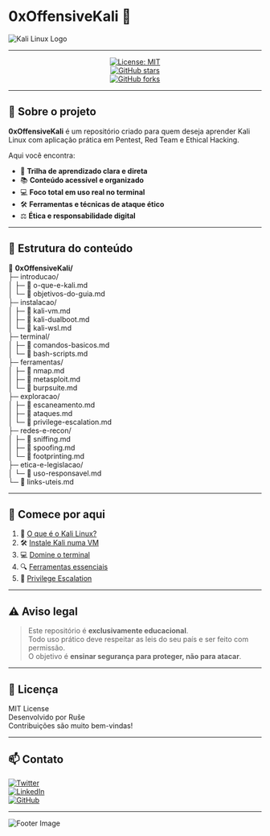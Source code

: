 # 0xOffensiveKali 🐉

![Kali Linux Logo](https://www.kali.org/images/kali-logo.svg)

---

<div align="center">

[![License: MIT](https://img.shields.io/badge/License-MIT-green.svg)](https://opensource.org/licenses/MIT)  
[![GitHub stars](https://img.shields.io/github/stars/seuusuario/0xOffensiveKali?style=social)](https://github.com/seuusuario/0xOffensiveKali/stargazers)  
[![GitHub forks](https://img.shields.io/github/forks/seuusuario/0xOffensiveKali?style=social)](https://github.com/seuusuario/0xOffensiveKali/network/members)  

</div>

---

## 📌 Sobre o projeto

**0xOffensiveKali** é um repositório criado para quem deseja aprender Kali Linux com aplicação prática em Pentest, Red Team e Ethical Hacking.

Aqui você encontra:

- 🚀 **Trilha de aprendizado clara e direta**  
- 📚 **Conteúdo acessível e organizado**  
- 💻 **Foco total em uso real no terminal**  
- 🛠️ **Ferramentas e técnicas de ataque ético**  
- ⚖️ **Ética e responsabilidade digital**

---

## 📂 Estrutura do conteúdo

📁 **0xOffensiveKali/**  
├─ introducao/  
│  ├─ 📄 o-que-e-kali.md  
│  └─ 📄 objetivos-do-guia.md  
├─ instalacao/  
│  ├─ 📄 kali-vm.md  
│  ├─ 📄 kali-dualboot.md  
│  └─ 📄 kali-wsl.md  
├─ terminal/  
│  ├─ 📄 comandos-basicos.md  
│  └─ 📄 bash-scripts.md  
├─ ferramentas/  
│  ├─ 📄 nmap.md  
│  ├─ 📄 metasploit.md  
│  └─ 📄 burpsuite.md  
├─ exploracao/  
│  ├─ 📄 escaneamento.md  
│  ├─ 📄 ataques.md  
│  └─ 📄 privilege-escalation.md  
├─ redes-e-recon/  
│  ├─ 📄 sniffing.md  
│  ├─ 📄 spoofing.md  
│  └─ 📄 footprinting.md  
├─ etica-e-legislacao/  
│  └─ 📄 uso-responsavel.md  
└─ 📄 links-uteis.md

---

## 🚀 Comece por aqui

1. 📘 [O que é o Kali Linux?](./introducao/o-que-e-kali.md)  
2. 🛠️ [Instale Kali numa VM](./instalacao/kali-vm.md)  
3. 💻 [Domine o terminal](./terminal/comandos-basicos.md)  
4. 🔍 [Ferramentas essenciais](./ferramentas/nmap.md)  
5. 🔐 [Privilege Escalation](./exploracao/privilege-escalation.md)

---

## ⚠️ Aviso legal

> Este repositório é **exclusivamente educacional**.  
> Todo uso prático deve respeitar as leis do seu país e ser feito com permissão.  
> O objetivo é **ensinar segurança para proteger, não para atacar**.

---

## 📜 Licença

MIT License  
Desenvolvido por Ruše  
Contribuições são muito bem-vindas!

---

## 📫 Contato

[![Twitter](https://img.shields.io/badge/-Twitter-1DA1F2?style=flat-square&logo=twitter&logoColor=white)](https://twitter.com/seu_twitter)  
[![LinkedIn](https://img.shields.io/badge/-LinkedIn-0077B5?style=flat-square&logo=linkedin&logoColor=white)](https://linkedin.com/in/seu_linkedin)  
[![GitHub](https://img.shields.io/badge/-GitHub-181717?style=flat-square&logo=github&logoColor=white)](https://github.com/seuusuario)

---

![Footer Image](https://raw.githubusercontent.com/seuusuario/0xOffensiveKali/main/assets/footer-image.png)

